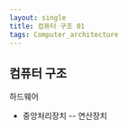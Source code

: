 ```yaml
---
layout: single
title: 컴퓨터 구조 01
tags: Computer_architecture
---
```


## 컴퓨터 구조
하드웨어
- 중앙처리장치
-- 연산장치